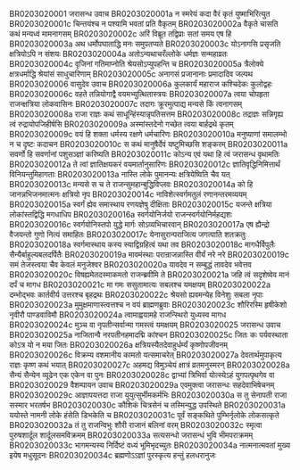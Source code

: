 BR0203020001	जरासन्ध उवाच
BR0203020001a	न स्मरेयं कदा वैरं कृतं युष्माभिरित्युत
BR0203020001c	चिन्तयंश्च न पश्यामि भवतां प्रति वैकृतम्
BR0203020002a	वैकृते चासति कथं मन्यध्वं मामनागसम्
BR0203020002c	अरिं विब्रूत तद्विप्राः सतां समय एष हि
BR0203020003a	अथ धर्मोपघाताद्धि मनः समुपतप्यते
BR0203020003c	योऽनागसि प्रसृजति क्षत्रियोऽपि न संशयः
BR0203020004a	अतोऽन्यथाचरँल्लोके धर्मज्ञः सन्महाव्रतः
BR0203020004c	वृजिनां गतिमाप्नोति श्रेयसोऽप्युपहन्ति च
BR0203020005a	त्रैलोक्ये क्षत्रधर्माद्धि श्रेयांसं साधुचारिणाम्
BR0203020005c	अनागसं प्रजानानाः प्रमादादिव जल्पथ
BR0203020006    वासुदेव उवाच
BR0203020006a	कुलकार्यं महाराज कश्चिदेकः कुलोद्वहः
BR0203020006c	वहते तन्नियोगाद्वै वयमभ्युत्थितास्त्रयः
BR0203020007a	त्वया चोपहृता राजन्क्षत्रिया लोकवासिनः
BR0203020007c	तदागः क्रूरमुत्पाद्य मन्यसे किं त्वनागसम्
BR0203020008a	राजा राज्ञः कथं साधून्हिंस्यान्नृपतिसत्तम
BR0203020008c	तद्राज्ञः सन्निगृह्य त्वं रुद्रायोपजिहीर्षसि
BR0203020009a	अस्मांस्तदेनो गच्छेत त्वया बार्हद्रथे कृतम्
BR0203020009c	वयं हि शक्ता धर्मस्य रक्षणे धर्मचारिणः
BR0203020010a	मनुष्याणां समालम्भो न च दृष्टः कदाचन
BR0203020010c	स कथं मानुषैर्देवं यष्टुमिच्छसि शङ्करम्
BR0203020011a	सवर्णो हि सवर्णानां पशुसञ्ज्ञां करिष्यति
BR0203020011c	कोऽन्य एवं यथा हि त्वं जरासन्ध वृथामतिः
BR0203020012a	ते त्वां ज्ञातिक्षयकरं वयमार्तानुसारिणः
BR0203020012c	ज्ञातिवृद्धिनिमित्तार्थं विनियन्तुमिहागताः
BR0203020013a	नास्ति लोके पुमानन्यः क्षत्रियेष्विति चैव यत्
BR0203020013c	मन्यसे स च ते राजन्सुमहान्बुद्धिविप्लवः
BR0203020014a	को हि जानन्नभिजनमात्मनः क्षत्रियो नृप
BR0203020014c	नाविशेत्स्वर्गमतुलं रणानन्तरमव्ययम्
BR0203020015a	स्वर्गं ह्येव समास्थाय रणयज्ञेषु दीक्षिताः
BR0203020015c	यजन्ते क्षत्रिया लोकांस्तद्विद्धि मगधाधिप
BR0203020016a	स्वर्गयोनिर्जयो राजन्स्वर्गयोनिर्महद्यशः
BR0203020016c	स्वर्गयोनिस्तपो युद्धे मार्गः सोऽव्यभिचारवान्
BR0203020017a	एष ह्यैन्द्रो वैजयन्तो गुणो नित्यं समाहितः
BR0203020017c	येनासुरान्पराजित्य जगत्पाति शतक्रतुः
BR0203020018a	स्वर्गमास्थाय कस्य स्याद्विग्रहित्वं यथा तव
BR0203020018c	मागधैर्विपुलैः सैन्यैर्बाहुल्यबलदर्पितैः
BR0203020019a	मावमंस्थाः परान्राजन्नास्ति वीर्यं नरे नरे
BR0203020019c	समं तेजस्त्वया चैव केवलं मनुजेश्वर
BR0203020020a	यावदेव न सम्बुद्धं तावदेव भवेत्तव
BR0203020020c	विषह्यमेतदस्माकमतो राजन्ब्रवीमि ते
BR0203020021a	जहि त्वं सदृशेष्वेव मानं दर्पं च मागध
BR0203020021c	मा गमः ससुतामात्यः सबलश्च यमक्षयम्
BR0203020022a	दम्भोद्भवः कार्तवीर्य उत्तरश्च बृहद्रथः
BR0203020022c	श्रेयसो ह्यवमन्येह विनेशुः सबला नृपाः
BR0203020023a	मुमुक्षमाणास्त्वत्तश्च न वयं ब्राह्मणब्रुवाः
BR0203020023c	शौरिरस्मि हृषीकेशो नृवीरौ पाण्डवाविमौ
BR0203020024a	त्वामाह्वयामहे राजन्स्थिरो युध्यस्व मागध
BR0203020024c	मुञ्च वा नृपतीन्सर्वान्मा गमस्त्वं यमक्षयम्
BR0203020025    जरासन्ध उवाच
BR0203020025a	नाजितान्वै नरपतीनहमादद्मि कांश्चन
BR0203020025c	जितः कः पर्यवस्थाता कोऽत्र यो न मया जितः
BR0203020026a	क्षत्रियस्यैतदेवाहुर्धर्म्यं कृष्णोपजीवनम्
BR0203020026c	विक्रम्य वशमानीय कामतो यत्समाचरेत्
BR0203020027a	देवतार्थमुपाकृत्य राज्ञः कृष्ण कथं भयात्
BR0203020027c	अहमद्य विमुञ्चेयं क्षात्रं व्रतमनुस्मरन्
BR0203020028a	सैन्यं सैन्येन व्यूढेन एक एकेन वा पुनः
BR0203020028c	द्वाभ्यां त्रिभिर्वा योत्स्येऽहं युगपत्पृथगेव वा
BR0203020029    वैशम्पायन उवाच
BR0203020029a	एवमुक्त्वा जरासन्धः सहदेवाभिषेचनम्
BR0203020029c	आज्ञापयत्तदा राजा युयुत्सुर्भीमकर्मभिः
BR0203020030a	स तु सेनापती राजा सस्मार भरतर्षभ
BR0203020030c	कौशिकं चित्रसेनं च तस्मिन्युद्ध उपस्थिते
BR0203020031a	ययोस्ते नामनी लोके हंसेति डिभकेति च
BR0203020031c	पूर्वं सङ्कथिते पुम्भिर्नृलोके लोकसत्कृते
BR0203020032a	तं तु राजन्विभुः शौरी राजानं बलिनां वरम्
BR0203020032c	स्मृत्वा पुरुषशार्दूल शार्दूलसमविक्रमम्
BR0203020033a	सत्यसन्धो जरासन्धं भुवि भीमपराक्रमम्
BR0203020033c	भागमन्यस्य निर्दिष्टं वध्यं भूमिभृदच्युतः
BR0203020034a	नात्मनात्मवतां मुख्य इयेष मधुसूदनः
BR0203020034c	ब्रह्मणोऽऽज्ञां पुरस्कृत्य हन्तुं हलधरानुजः
